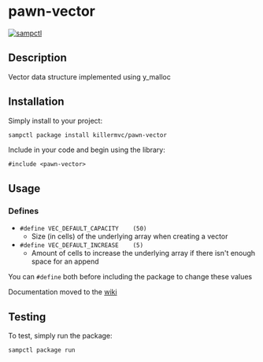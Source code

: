 # pawn-vector

[![sampctl](https://shields.southcla.ws/badge/sampctl-pawn--vector-2f2f2f.svg?style=for-the-badge)](https://github.com/killermvc/pawn-vector)

## Description

Vector data structure implemented using y_malloc

## Installation

Simply install to your project:

```bash
sampctl package install killermvc/pawn-vector
```

Include in your code and begin using the library:

```pawn
#include <pawn-vector>
```

## Usage

### Defines

* `#define VEC_DEFAULT_CAPACITY    (50)`
  * Size (in cells) of the underlying array when creating a vector
* `#define VEC_DEFAULT_INCREASE    (5)`
  * Amount of cells to increase the underlying array if there isn't enough space for an append

You can `#define` both before including the package to change these values

Documentation moved to the [wiki](https://github.com/killermvc/pawn-vector/wiki)

## Testing

To test, simply run the package:

```bash
sampctl package run
```
